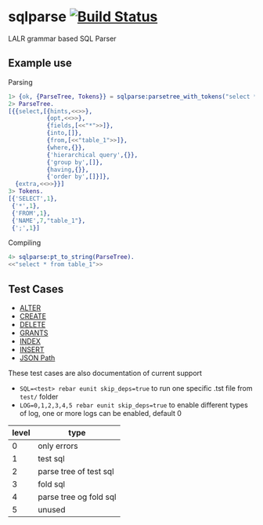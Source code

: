sqlparse [![Build Status](https://travis-ci.org/K2InformaticsGmbH/sqlparse.svg?branch=rebar3)](https://travis-ci.org/K2InformaticsGmbH/sqlparse)
========

LALR grammar based SQL Parser

Example use
-----------
Parsing
````erlang
1> {ok, {ParseTree, Tokens}} = sqlparse:parsetree_with_tokens("select * from table_1").
2> ParseTree.
[{{select,[{hints,<<>>},
           {opt,<<>>},
           {fields,[<<"*">>]},
           {into,[]},
           {from,[<<"table_1">>]},
           {where,{}},
           {'hierarchical query',{}},
           {'group by',[]},
           {having,{}},
           {'order by',[]}]},
  {extra,<<>>}}]
3> Tokens.
[{'SELECT',1},
 {'*',1},
 {'FROM',1},
 {'NAME',7,"table_1"},
 {';',1}]
````
Compiling
````erlang
4> sqlparse:pt_to_string(ParseTree).
<<"select * from table_1">>
````

Test Cases
---
* [ALTER](https://github.com/K2InformaticsGmbH/sqlparse/blob/master/test/alter.tst)
* [CREATE](https://github.com/K2InformaticsGmbH/sqlparse/blob/master/test/create.tst)
* [DELETE](https://github.com/K2InformaticsGmbH/sqlparse/blob/master/test/delete.tst)
* [GRANTS](https://github.com/K2InformaticsGmbH/sqlparse/blob/master/test/grants.tst)
* [INDEX](https://github.com/K2InformaticsGmbH/sqlparse/blob/master/test/index.tst)
* [INSERT](https://github.com/K2InformaticsGmbH/sqlparse/blob/master/test/insert.tst)
* [JSON Path](https://github.com/K2InformaticsGmbH/sqlparse/blob/master/test/jsonpath.tst)

These test cases are also documentation of current support

* `SQL=<test> rebar eunit skip_deps=true` to run one specific <test>.tst file  from `test/` folder
* `LOG=0,1,2,3,4,5 rebar eunit skip_deps=true` to enable different types of log, one or more logs can be enabled, default 0

level|type
---|---
0|only errors
1|test sql
2|parse tree of test sql
3|fold sql
4|parse tree og fold sql
5|unused
